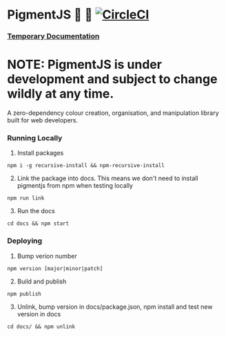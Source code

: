 # PigmentJS :pig_nose: :candy: [![CircleCI](https://circleci.com/gh/JamesToohey/pigmentjs/tree/master.svg?style=svg)](https://circleci.com/gh/JamesToohey/pigmentjs/tree/master)

### [Temporary Documentation](https://github.com/JamesToohey/pigmentjs/blob/master/docs/documentation.md)

# NOTE: PigmentJS is under development and subject to change wildly at any time. 


A zero-dependency colour creation, organisation, and manipulation library built for web developers.

### Running Locally

1. Install packages
```
npm i -g recursive-install && npm-recursive-install
```
2. Link the package into docs. This means we don't need to install pigmentjs from npm when testing locally
```
npm run link
```
3. Run the docs
```
cd docs && npm start
```


### Deploying

1. Bump verion number
```
npm version [major|minor|patch]
```
2. Build and publish
```
npm publish
```
3. Unlink, bump version in docs/package.json, npm install and test new version in docs
```
cd docs/ && npm unlink
```
